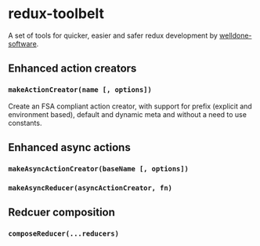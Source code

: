 # redux-toolbelt

A set of tools for quicker, easier and safer redux development by [welldone-software](http://welldone-software.com).



## Enhanced action creators

<!--
### `makeActionCreator(name: string, options?: {prefix: string, defaultMeta: object}) : (payload?: any, meta?: any) => {type: string, payload?: any, meta?: any}`)
-->

### `makeActionCreator(name [, options])`
Create an FSA compliant action creator, with support for prefix (explicit and environment based), default and dynamic meta and without a need to use constants.

## Enhanced async actions

### `makeAsyncActionCreator(baseName [, options])`

### `makeAsyncReducer(asyncActionCreator, fn)`

## Redcuer composition

### `composeReducer(...reducers)`
